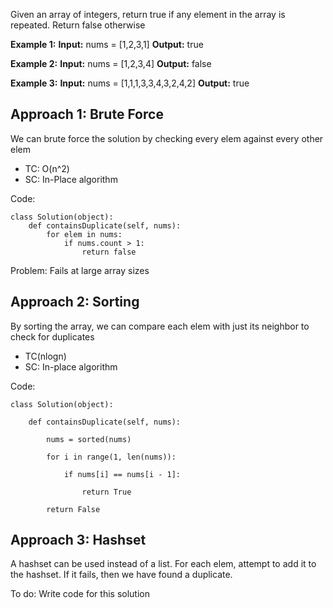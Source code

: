 Given an array of integers, return true if any element in the array is repeated. Return false otherwise

**Example 1:**
**Input:** nums = [1,2,3,1]
**Output:** true

**Example 2:**
**Input:** nums = [1,2,3,4]
**Output:** false

**Example 3:**
**Input:** nums = [1,1,1,3,3,4,3,2,4,2]
**Output:** true

## Approach 1: Brute Force
We can brute force the solution by checking every elem against every other elem
- TC: O(n^2)
- SC: In-Place algorithm

Code: 
```
class Solution(object):
    def containsDuplicate(self, nums):
        for elem in nums:
            if nums.count > 1:
                return false
```

Problem: Fails at large array sizes

## Approach 2: Sorting
By sorting the array, we can compare each elem with just its neighbor to check for duplicates
- TC(nlogn)
- SC: In-place algorithm

Code:
```
class Solution(object):

    def containsDuplicate(self, nums):

        nums = sorted(nums)

        for i in range(1, len(nums)):

            if nums[i] == nums[i - 1]:

                return True

        return False
```

## Approach 3: Hashset
A hashset can be used instead of a list. For each elem, attempt to add it to the hashset. If it fails, then we have found a duplicate. 

To do: Write code for this solution



